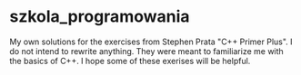 # szkola_programowania
My own solutions for the exercises from Stephen Prata "C++ Primer Plus".
I do not intend to rewrite anything. 
They were meant to familiarize me with the basics of C++.
I hope some of these exerises will be helpful.
